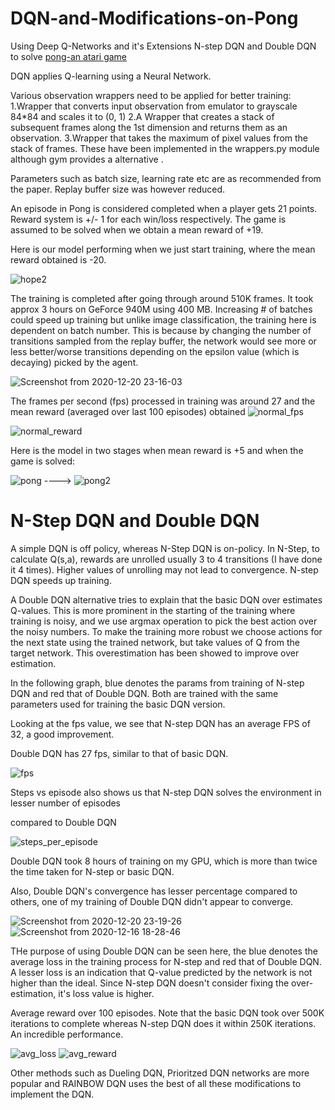 # DQN-and-Modifications-on-Pong

Using Deep Q-Networks and it's Extensions N-step DQN and Double DQN to solve [pong-an atari game](https://gym.openai.com/envs/Pong-v0/)

DQN applies Q-learning using a Neural Network. 

Various observation wrappers need to be applied for better training:
1.Wrapper that converts input observation from emulator to grayscale 84*84 and scales it to (0, 1)
2.A Wrapper that creates a stack of subsequent frames along the 1st dimension and returns them as an observation. 
3.Wrapper that takes the maximum of pixel values from the stack of frames.
These have been implemented in the wrappers.py module although gym provides a alternative .

Parameters such as batch size, learning rate etc are as recommended from the paper. Replay buffer size was however reduced.

An episode in Pong is considered completed when a player gets 21 points. Reward system is +/- 1 for each win/loss respectively. The game is assumed to be solved when we obtain a mean reward of +19.

Here is our model performing when we just start training, where the mean reward obtained is -20. 


![hope2](https://user-images.githubusercontent.com/56476887/102717165-91ce1900-4306-11eb-87cb-3461df5f1eec.gif)


The training is completed after going through around 510K frames. It took approx 3 hours on GeForce 940M using 400 MB. Increasing # of batches could speed up training but unlike image classification, the training here is dependent on batch number. This is because by changing the number of transitions sampled from the replay buffer, the network would see more or less better/worse transitions depending on the epsilon value (which is decaying) picked by the agent. 


![Screenshot from 2020-12-20 23-16-03](https://user-images.githubusercontent.com/56476887/102720374-eaf37800-4319-11eb-9b3e-ae2408f33998.png)


The frames per second (fps) processed in training was around 27 and the mean reward (averaged over last 100 episodes) obtained
![normal_fps](https://user-images.githubusercontent.com/56476887/102718670-5552eb00-430f-11eb-8e08-d872bee46299.png)


![normal_reward](https://user-images.githubusercontent.com/56476887/102718675-57b54500-430f-11eb-94f9-08905a1be623.png)

Here is the model in two stages when mean reward is +5 and when the game is solved:

![pong](https://user-images.githubusercontent.com/56476887/102718563-db226680-430e-11eb-8b7e-b3206806978c.gif) ---->
![pong2](https://user-images.githubusercontent.com/56476887/102718576-effefa00-430e-11eb-8415-128441967b77.gif)


# N-Step DQN and Double DQN 

A simple DQN is off policy, whereas N-Step DQN is on-policy. In N-Step, to calculate Q(s,a), rewards are unrolled usually 3 to 4 transitions (I have done it 4 times). Higher values of unrolling may not lead to convergence. N-step DQN speeds up training.  

A Double DQN alternative tries to explain that the basic DQN over estimates Q-values. This is more prominent in the starting of the training where training is noisy, and we use argmax operation to pick the best action over the noisy numbers. To make the training more robust we choose actions for the next state using the trained network, but take values of Q from the target network. This overestimation has been showed to improve over estimation.

In the following graph, blue denotes the params from training of N-step DQN and red that of Double DQN. Both are trained with the same parameters used for training the basic DQN version.

Looking at the fps value, we see that N-step DQN has an average FPS of 32, a good improvement. 

Double DQN has 27 fps, similar to that of basic DQN.


![fps](https://user-images.githubusercontent.com/56476887/102718606-0a38d800-430f-11eb-8dc6-11e33fb0090d.png)



Steps vs episode also shows us that N-step DQN solves the environment in lesser number of episodes 

compared to Double DQN


![steps_per_episode](https://user-images.githubusercontent.com/56476887/102718625-1f156b80-430f-11eb-94da-68d8582ecc86.png)


Double DQN took 8 hours of training on my GPU, which is more than twice the time taken for N-step or basic DQN. 

Also, Double DQN's convergence has lesser percentage compared to others, one of my training of Double DQN didn't appear to converge. 


![Screenshot from 2020-12-20 23-19-26](https://user-images.githubusercontent.com/56476887/102720377-ee86ff00-4319-11eb-8b18-9f040857e09e.png)
![Screenshot from 2020-12-16 18-28-46](https://user-images.githubusercontent.com/56476887/102718620-191f8a80-430f-11eb-886f-c39d266f6b35.png)


THe purpose of using Double DQN can be seen here, the blue denotes the average loss in the training process for N-step and red that of Double DQN. A lesser loss is an indication that Q-value predicted by the network is not higher than the ideal. Since N-step DQN doesn't consider fixing the over-estimation, it's loss value is higher. 


Average reward over 100 episodes. Note that the basic DQN took over 500K iterations to complete whereas N-step DQN does it within 250K iterations. An incredible performance.

![avg_loss](https://user-images.githubusercontent.com/56476887/102718595-ff7e4300-430e-11eb-88e5-b63f51e0c6e2.png)
![avg_reward](https://user-images.githubusercontent.com/56476887/102718603-060cba80-430f-11eb-9e8e-a7c699e27ee0.png)



Other methods such as Dueling DQN, Prioritzed DQN networks are more popular and RAINBOW DQN uses the best of all these modifications to implement the DQN.
